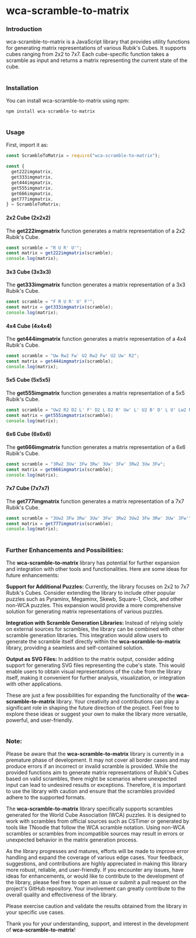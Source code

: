 # wca-scramble-to-matrix

### Introduction

wca-scramble-to-matrix is a JavaScript library that provides utility functions for generating matrix representations of various Rubik's Cubes. It supports cubes ranging from 2x2 to 7x7. Each cube-specific function takes a scramble as input and returns a matrix representing the current state of the cube.

#

### Installation

You can install wca-scramble-to-matrix using npm:

```javascript
npm install wca-scramble-to-matrix
```

#

### Usage

First, import it as:

```javascript
const ScrambleToMatrix = require("wca-scramble-to-matrix");

const {
  get222imgmatrix,
  get333imgmatrix,
  get444imgmatrix,
  get555imgmatrix,
  get666imgmatrix,
  get777imgmatrix,
} = ScrambleToMatrix;
```

#### 2x2 Cube (2x2x2)

The **get222imgmatrix** function generates a matrix representation of a 2x2 Rubik's Cube.

```javascript
const scramble = "R U R' U'";
const matrix = get222imgmatrix(scramble);
console.log(matrix);
```

#### 3x3 Cube (3x3x3)

The **get333imgmatrix** function generates a matrix representation of a 3x3 Rubik's Cube.

```javascript
const scramble = "F R U R' U' F'";
const matrix = get333imgmatrix(scramble);
console.log(matrix);
```

#### 4x4 Cube (4x4x4)

The **get444imgmatrix** function generates a matrix representation of a 4x4 Rubik's Cube.

```javascript
const scramble = "Uw Rw2 Fw' U2 Rw2 Fw' U2 Uw' R2";
const matrix = get444imgmatrix(scramble);
console.log(matrix);
```

#### 5x5 Cube (5x5x5)

The **get555imgmatrix** function generates a matrix representation of a 5x5 Rubik's Cube.

```javascript
const scramble = "Uw2 R2 D2 L' F' D2 L D2 R' Uw' L' U2 B' D' L U' Lw2 R D2 Fw";
const matrix = get555imgmatrix(scramble);
console.log(matrix);
```

#### 6x6 Cube (6x6x6)

The **get666imgmatrix** function generates a matrix representation of a 6x6 Rubik's Cube.

```javascript
const scramble = "3Rw2 3Uw' 3Fw 3Rw' 3Uw' 3Fw' 3Rw2 3Uw 3Fw";
const matrix = get666imgmatrix(scramble);
console.log(matrix);
```

#### 7x7 Cube (7x7x7)

The **get777imgmatrix** function generates a matrix representation of a 7x7 Rubik's Cube.

```javascript
const scramble = "3Uw2 3Fw 3Rw' 3Uw' 3Fw' 3Rw2 3Uw2 3Fw 3Rw' 3Uw' 3Fw'";
const matrix = get777imgmatrix(scramble);
console.log(matrix);
```

#

### Further Enhancements and Possibilities:

The **wca-scramble-to-matrix** library has potential for further expansion and integration with other tools and functionalities. Here are some ideas for future enhancements:

**Support for Additional Puzzles:** Currently, the library focuses on 2x2 to 7x7 Rubik's Cubes. Consider extending the library to include other popular puzzles such as Pyraminx, Megaminx, Skewb, Square-1, Clock, and other non-WCA puzzles. This expansion would provide a more comprehensive solution for generating matrix representations of various puzzles.

**Integration with Scramble Generation Libraries:** Instead of relying solely on external sources for scrambles, the library can be combined with other scramble generation libraries. This integration would allow users to generate the scramble itself directly within the **wca-scramble-to-matrix** library, providing a seamless and self-contained solution.

**Output as SVG Files:** In addition to the matrix output, consider adding support for generating SVG files representing the cube's state. This would enable users to obtain visual representations of the cube from the library itself, making it convenient for further analysis, visualization, or integration with other applications.

These are just a few possibilities for expanding the functionality of the **wca-scramble-to-matrix** library. Your creativity and contributions can play a significant role in shaping the future direction of the project. Feel free to explore these ideas or suggest your own to make the library more versatile, powerful, and user-friendly.

#

### Note:

Please be aware that the **wca-scramble-to-matrix** library is currently in a premature phase of development. It may not cover all border cases and may produce errors if an incorrect or invalid scramble is provided. While the provided functions aim to generate matrix representations of Rubik's Cubes based on valid scrambles, there might be scenarios where unexpected input can lead to undesired results or exceptions. Therefore, it is important to use the library with caution and ensure that the scrambles provided adhere to the supported formats.

The **wca-scramble-to-matrix** library specifically supports scrambles generated for the World Cube Association (WCA) puzzles. It is designed to work with scrambles from official sources such as CSTimer or generated by tools like TNoodle that follow the WCA scramble notation. Using non-WCA scrambles or scrambles from incompatible sources may result in errors or unexpected behavior in the matrix generation process.

As the library progresses and matures, efforts will be made to improve error handling and expand the coverage of various edge cases. Your feedback, suggestions, and contributions are highly appreciated in making this library more robust, reliable, and user-friendly. If you encounter any issues, have ideas for enhancements, or would like to contribute to the development of the library, please feel free to open an issue or submit a pull request on the project's GitHub repository. Your involvement can greatly contribute to the overall quality and effectiveness of the library.

Please exercise caution and validate the results obtained from the library in your specific use cases.

Thank you for your understanding, support, and interest in the development of **wca-scramble-to-matrix**!
